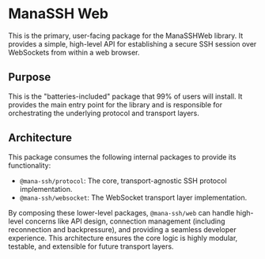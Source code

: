 # ManaSSH Web

This is the primary, user-facing package for the ManaSSHWeb library. It provides a simple, high-level API for establishing a secure SSH session over WebSockets from within a web browser.

## Purpose

This is the "batteries-included" package that 99% of users will install. It provides the main entry point for the library and is responsible for orchestrating the underlying protocol and transport layers.

## Architecture

This package consumes the following internal packages to provide its functionality:

-   `@mana-ssh/protocol`: The core, transport-agnostic SSH protocol implementation.
-   `@mana-ssh/websocket`: The WebSocket transport layer implementation.

By composing these lower-level packages, `@mana-ssh/web` can handle high-level concerns like API design, connection management (including reconnection and backpressure), and providing a seamless developer experience. This architecture ensures the core logic is highly modular, testable, and extensible for future transport layers.

